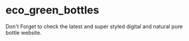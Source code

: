 # eco_green_bottles
Don't Forget to check the latest and super styled digital and natural pure bottle website.
